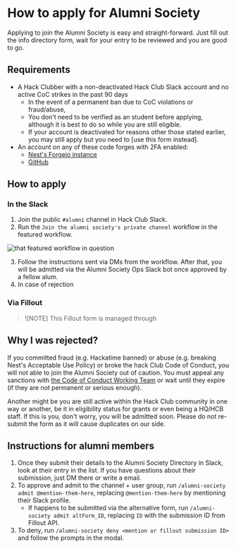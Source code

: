 # How to apply for Alumni Society

Applying to join the Alumni Society is easy and straight-forward. Just fill out the info directory form, wait for your entry to be reviewed and you are good to go.

## Requirements

* A Hack Clubber with a non-deactivated Hack Club Slack account and no active
CoC strikes in the past 90 days
  * In the event of a permanent ban due to CoC violations or fraud/abuse, 
  * You don't need to be verified as an student before applying, although it is best to do so while you are still eligible.
  * If your account is deactivated for reasons other those stated earlier, you may still apply but you need to [use this form instead].
* An account on any of these code forges with 2FA enabled:
  * [Nest's Forgejo instance](https://git.hackclub.app)
  * [GitHub](https://github.com)

## How to apply

### In the Slack

1. Join the public `#alumni` channel in Hack Club Slack.
2. Run the `Join the alumni society's private channel` workflow in the featured workflow.

![that featured workflow in question](https://hc-cdn.hel1.your-objectstorage.com/s/v3/381cea766733f04d1b41e0b2bf5c49f2208272d9_screenshot_20250914-113244.jpg)

3. Follow the instructions sent via DMs from the workflow. After that, you will be admitted via the Alumni Society Ops Slack bot once approved by a fellow alum.
4. In case of rejection

### Via Fillout

> ![NOTE]
> This Fillout form is managed through

## Why I was rejected?

If you committed fraud (e.g. Hackatime banned) or abuse (e.g. breaking Nest's Acceptable Use Policy) or broke the hack Club Code of Conduct, you will not able to join the Alumni Society out of caution. You must appeal any sanctions with [the Code of Conduct Working Team] or wait until they expire (if they are
not permanent or serious enough).

Another might be you are still active within the Hack Club community in one way or another, be it in eligibility status for grants or even being a HQ/HCB staff. If this is you, don't worry, you will be admitted soon. Please do not re-submit the form as it will cause duplicates on our side.


## Instructions for alumni members

1. Once they submit their details to the Alumni Society Directory in Slack, look at their entry in the list. If you have questions about their submission, just DM there or write a email.
2. To approve and admit to the channel + user group, run `/alumni-society admit @mention-them-here`, replacing `@mention-them-here` by mentioning their Slack profile.
    - If happens to be submitted via the alternative form, run `/alumni-society admit altForm_ID`, replacing `ID` with the submission ID from Fillout API.
3. To deny, run `/alumni-society deny <mention or fillout submission ID>` and follow the prompts in the modal.

[the Code of Conduct Working Team]: ../CODE_OF_CONDUCT.md#working-group